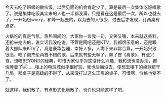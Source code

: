 <p>今天去吃了班级的散伙饭，以后见面的机会肯定少了，算是最后一次集体吃饭唱歌了。说是集体吃饭其实来的人也一半都没满，只是看在这是最后一次，所以也就去了。一开始很worry，和峰一起去的，以为去的人很少，过去后才发现，订两桌有点挤。</p><p>火锅吃的真是气氛。热热闹闹的，大家你一言我一句，又笑又嚷，本来就这些料，还抢来抢去的，说实话我没吃饱。不管是网吧还是KTV，我都很乐意的，还是跟着大部队来KTV了，真是豪华包厢，幸好人多，人均下来非常合算。一开始兴致很高，唱了周杰伦两首不错的歌，后来就有些无聊了，飙了首《离歌》，有点兴奋，想唱BEYOND的经典，可惜大家似乎对这没什么兴趣，我和流也没办法，都快睡着了<img src="http://blogimg.sinajs.cn/images/control/face/024.gif">……楼上的电玩城似乎很好玩，我也后悔没去，便想去楼下的桌球房干几局，那桌子是高级的不得了，从来没打过这么正规的桌子，可惜啊，价格也受不了。</p><p>就这样，我们散了，有点形式化地散了，也许也只能这样了吧。</p>